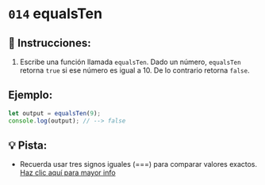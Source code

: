 # `014` equalsTen

## 📝 Instrucciones:

1. Escribe una función llamada `equalsTen`. Dado un número, `equalsTen` retorna `true` si ese número es igual a 10. De lo contrario retorna `false`.

## Ejemplo:

```Javascript
let output = equalsTen(9);
console.log(output); // --> false
```

## 💡 Pista:

+ Recuerda usar tres signos iguales (===) para comparar valores exactos. [Haz clic aquí para mayor info](https://bytearcher.com/articles/equality-comparison-operator-javascript)
